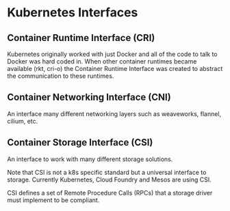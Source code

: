 # Kubernetes Interfaces

## Container Runtime Interface (CRI)

Kubernetes originally worked with just Docker and all of the code to talk to Docker was hard coded in.  When other container runtimes became available (rkt, cri-o) the Container Runtime Interface was created to abstract the communication to these runtimes.

## Container Networking Interface (CNI)

An interface many different networking layers such as weaveworks, flannel, cilium, etc.

## Container Storage Interface (CSI)

An interface to work with many different storage solutions.

Note that CSI is not a k8s specific standard but a universal interface to storage. Currently Kubernetes, Cloud Foundry and Mesos are using CSI.

CSI defines a set of Remote Procedure Calls (RPCs) that a storage driver must implement to be compliant.